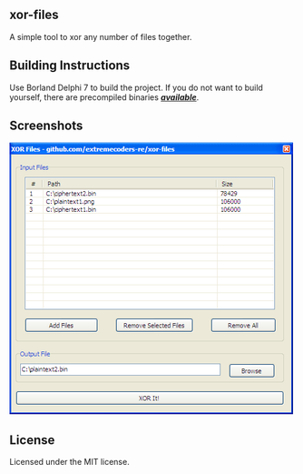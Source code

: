 ## xor-files
A simple tool to xor any number of files together.

## Building Instructions
Use Borland Delphi 7 to build the project. If you do not want to build yourself, there are precompiled binaries ***[available](https://github.com/extremecoders-re/xor-files/releases)***. 

## Screenshots

![Main Window](screenshot.png?raw=true)

## License

Licensed under the MIT license.
